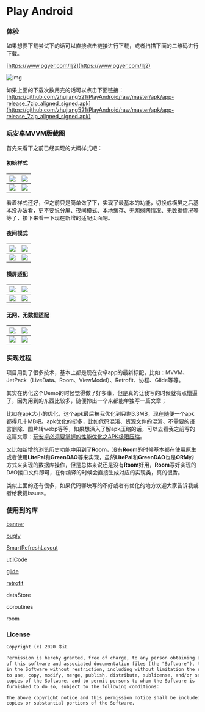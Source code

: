 # Play Android

### 体验

如果想要下载尝试下的话可以直接点击链接进行下载，或者扫描下面的二维码进行下载。

[https://www.pgyer.com/llj2](https://www.pgyer.com/llj2)

![img](https://www.pgyer.com/app/qrcode/llj2)

如果上面的下载次数用完的话可以点击下面链接：
[https://github.com/zhujiang521/PlayAndroid/raw/master/apk/app-release_7zip_aligned_signed.apk](https://github.com/zhujiang521/PlayAndroid/raw/master/apk/app-release_7zip_aligned_signed.apk)

### 玩安卓MVVM版截图

首先来看下之前已经实现的大概样式吧：

#### 初始样式

| ![](https://p9-juejin.byteimg.com/tos-cn-i-k3u1fbpfcp/d8174415292b44f5811b85bf37c1d802~tplv-k3u1fbpfcp-zoom-1.image) | ![](https://p3-juejin.byteimg.com/tos-cn-i-k3u1fbpfcp/5f31266f469b4f429edcbdc0cccfbd1c~tplv-k3u1fbpfcp-zoom-1.image) |
| ------------------------------------------------------------ | ------------------------------------------------------------ |
| ![](https://p6-juejin.byteimg.com/tos-cn-i-k3u1fbpfcp/2ade872693944653878bcdc083f95f38~tplv-k3u1fbpfcp-zoom-1.image) | ![](https://p9-juejin.byteimg.com/tos-cn-i-k3u1fbpfcp/35da6aa74259481b97b5e72274065289~tplv-k3u1fbpfcp-zoom-1.image) |

看着样式还好，但之前只是简单做了下，实现了最基本的功能，切换成横屏之后基本没办法看，更不要说分屏、夜间模式、本地缓存、无网弱网情况、无数据情况等等了，接下来看一下现在新增的适配页面吧。

#### 夜间模式

| ![](https://p3-juejin.byteimg.com/tos-cn-i-k3u1fbpfcp/2f4675435bc14eb6b2ad3c8835eef67d~tplv-k3u1fbpfcp-zoom-1.image) | ![](https://p6-juejin.byteimg.com/tos-cn-i-k3u1fbpfcp/2fb514278fe54c069105f416eb288f29~tplv-k3u1fbpfcp-zoom-1.image) |
| ------------------------------------------------------------ | ------------------------------------------------------------ |
| ![](https://p6-juejin.byteimg.com/tos-cn-i-k3u1fbpfcp/445d5c6ae8844821bf5883a0cb550aec~tplv-k3u1fbpfcp-zoom-1.image) | ![](https://p1-juejin.byteimg.com/tos-cn-i-k3u1fbpfcp/6ae7729491c14b1ebb75155a66ac7af7~tplv-k3u1fbpfcp-zoom-1.image) |

#### 横屏适配

| ![](https://p9-juejin.byteimg.com/tos-cn-i-k3u1fbpfcp/07e5a55a73cd4331bf8f9c4a26d9f90f~tplv-k3u1fbpfcp-zoom-1.image) | ![](https://p6-juejin.byteimg.com/tos-cn-i-k3u1fbpfcp/8e0e9bbd5cfc49c5848a9e37676829cb~tplv-k3u1fbpfcp-zoom-1.image) |
| ------------------------------------------------------------ | ------------------------------------------------------------ |
| ![](https://p3-juejin.byteimg.com/tos-cn-i-k3u1fbpfcp/f28b9034bdf645c7b090f88b695ea6f3~tplv-k3u1fbpfcp-zoom-1.image) | ![](https://p6-juejin.byteimg.com/tos-cn-i-k3u1fbpfcp/9534ff4ece1c41fb8cd433d7a06283de~tplv-k3u1fbpfcp-zoom-1.image) |

#### 无网、无数据适配

| ![](https://p1-juejin.byteimg.com/tos-cn-i-k3u1fbpfcp/ec30cd391fe84d77a37b0f74be68b15a~tplv-k3u1fbpfcp-zoom-1.image) | ![](https://p6-juejin.byteimg.com/tos-cn-i-k3u1fbpfcp/2fc9925bff314a71bd996f39cd99c732~tplv-k3u1fbpfcp-zoom-1.image) |
| ------------------------------------------------------------ | ------------------------------------------------------------ |
| ![](https://p6-juejin.byteimg.com/tos-cn-i-k3u1fbpfcp/69d36313d7f845e4a1704db526d45b35~tplv-k3u1fbpfcp-zoom-1.image) | ![](https://p1-juejin.byteimg.com/tos-cn-i-k3u1fbpfcp/0f12e1c05adf4bafae9788e8a6543506~tplv-k3u1fbpfcp-zoom-1.image) |

### 实现过程

项目用到了很多技术，基本上都是现在安卓app的最新标配，比如：MVVM、JetPack（LiveData、Room、ViewModel）、Retrofit、协程、Glide等等。

其实在优化这个Demo的时候觉得做了好多事，但是真的让我写的时候就有点懵逼了，因为用到的东西比较多，随便拎出一个来都能单独写一篇文章；

比如在apk大小的优化，这个apk最后被我优化到只剩3.3MB，现在随便一个apk都得几十MB吧。apk优化的挺多，比如代码混淆、资源文件的混淆、不需要的语言删除、图片转webp等等，如果想深入了解apk压缩的话，可以去看我之前写的这篇文章：[玩安卓必须要掌握的性能优化之APK极限压缩](https://zhujiang.blog.csdn.net/article/details/104434151)。

又比如新增的浏览历史功能中用到了**Room**，没有**Room**的时候基本都在使用原生或者使用**LitePal**和**GreenDAO**等来实现，虽然**LitePal**和**GreenDAO**也是**ORM**的方式来实现的数据库操作，但是总体来说还是没有**Room**好用，**Room**写好实现的DAO接口文件即可，在你编译的时候会直接生成对应的实现类，真的很香。

类似上面的还有很多，如果代码哪块写的不好或者有优化的地方欢迎大家告诉我或者给我提issues。

### 使用到的库

[banner](https://github.com/youth5201314/banner)

[bugly](https://bugly.qq.com/v2/workbench/apps)

[SmartRefreshLayout](https://github.com/scwang90/SmartRefreshLayout)

[utilCode](https://github.com/Blankj/AndroidUtilCode/)

[glide](https://github.com/bumptech/glide)

[retrofit](https://square.github.io/retrofit/)

dataStore

coroutines

room

### License

```xml
Copyright (c) 2020 朱江

Permission is hereby granted, free of charge, to any person obtaining a copy
of this software and associated documentation files (the "Software"), to deal
in the Software without restriction, including without limitation the rights
to use, copy, modify, merge, publish, distribute, sublicense, and/or sell
copies of the Software, and to permit persons to whom the Software is
furnished to do so, subject to the following conditions:

The above copyright notice and this permission notice shall be included in all
copies or substantial portions of the Software.
```